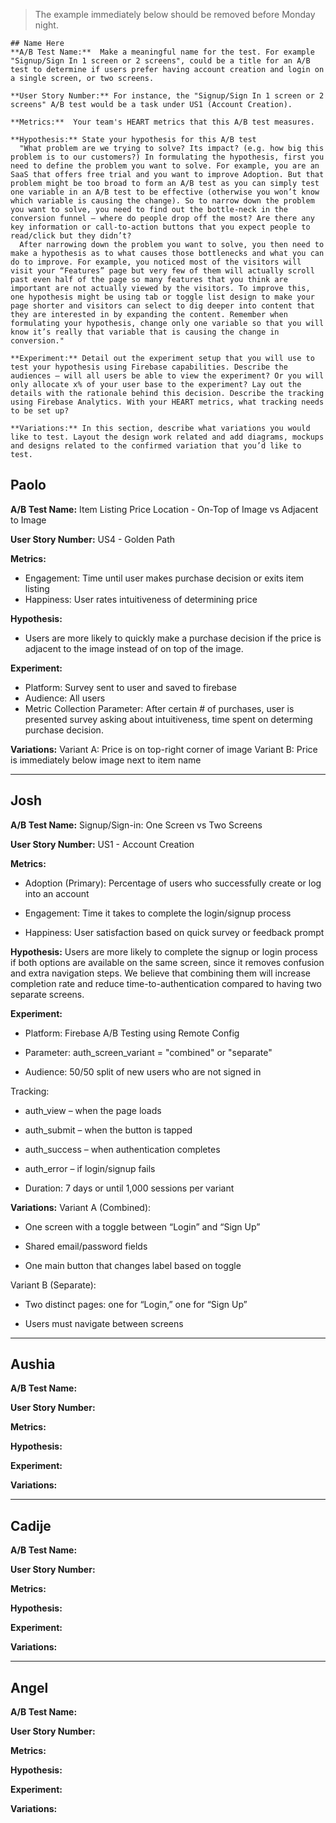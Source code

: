 > The example immediately below should be removed before Monday night.
```
## Name Here
**A/B Test Name:**  Make a meaningful name for the test. For example  "Signup/Sign In 1 screen or 2 screens", could be a title for an A/B test to determine if users prefer having account creation and login on a single screen, or two screens.

**User Story Number:** For instance, the "Signup/Sign In 1 screen or 2 screens" A/B test would be a task under US1 (Account Creation). 

**Metrics:**  Your team's HEART metrics that this A/B test measures.

**Hypothesis:** State your hypothesis for this A/B test
  "What problem are we trying to solve? Its impact? (e.g. how big this problem is to our customers?) In formulating the hypothesis, first you need to define the problem you want to solve. For example, you are an SaaS that offers free trial and you want to improve Adoption. But that problem might be too broad to form an A/B test as you can simply test one variable in an A/B test to be effective (otherwise you won’t know which variable is causing the change). So to narrow down the problem you want to solve, you need to find out the bottle-neck in the conversion funnel – where do people drop off the most? Are there any key information or call-to-action buttons that you expect people to read/click but they didn’t? 
  After narrowing down the problem you want to solve, you then need to make a hypothesis as to what causes those bottlenecks and what you can do to improve. For example, you noticed most of the visitors will visit your “Features” page but very few of them will actually scroll past even half of the page so many features that you think are important are not actually viewed by the visitors. To improve this, one hypothesis might be using tab or toggle list design to make your page shorter and visitors can select to dig deeper into content that they are interested in by expanding the content. Remember when formulating your hypothesis, change only one variable so that you will know it’s really that variable that is causing the change in conversion."

**Experiment:** Detail out the experiment setup that you will use to test your hypothesis using Firebase capabilities. Describe the audiences – will all users be able to view the experiment? Or you will only allocate x% of your user base to the experiment? Lay out the details with the rationale behind this decision. Describe the tracking using Firebase Analytics. With your HEART metrics, what tracking needs to be set up? 

**Variations:** In this section, describe what variations you would like to test. Layout the design work related and add diagrams, mockups and designs related to the confirmed variation that you’d like to test.
```

## Paolo
**A/B Test Name:** Item Listing Price Location - On-Top of Image vs Adjacent to Image

**User Story Number:** US4 - Golden Path

**Metrics:**
- Engagement: Time until user makes purchase decision or exits item listing
- Happiness: User rates intuitiveness of determining price

**Hypothesis:**
- Users are more likely to quickly make a purchase decision if the price is adjacent to the image instead of on top of the image.

**Experiment:**
- Platform: Survey sent to user and saved to firebase
- Audience: All users
- Metric Collection Parameter: After certain # of purchases, user is presented survey asking about intuitiveness, time spent on determing purchase decision.

**Variations:**
Variant A: Price is on top-right corner of image
Variant B: Price is immediately below image next to item name

---

## Josh
**A/B Test Name:** Signup/Sign-in: One Screen vs Two Screens

**User Story Number:** US1 - Account Creation 

**Metrics:**
- Adoption (Primary): Percentage of users who successfully create or log into an account

- Engagement: Time it takes to complete the login/signup process

- Happiness: User satisfaction based on quick survey or feedback prompt

**Hypothesis:**
Users are more likely to complete the signup or login process if both options are available on the same screen, since it removes confusion and extra navigation steps.
We believe that combining them will increase completion rate and reduce time-to-authentication compared to having two separate screens.

**Experiment:**
- Platform: Firebase A/B Testing using Remote Config

- Parameter: auth_screen_variant = "combined" or "separate"

- Audience: 50/50 split of new users who are not signed in

Tracking:

- auth_view – when the page loads

- auth_submit – when the button is tapped

- auth_success – when authentication completes

- auth_error – if login/signup fails

- Duration: 7 days or until 1,000 sessions per variant

**Variations:**
Variant A (Combined):

- One screen with a toggle between “Login” and “Sign Up”

- Shared email/password fields

- One main button that changes label based on toggle

Variant B (Separate):

- Two distinct pages: one for “Login,” one for “Sign Up”

- Users must navigate between screens
---

## Aushia
**A/B Test Name:**

**User Story Number:**

**Metrics:**

**Hypothesis:**

**Experiment:**

**Variations:**

---

## Cadije
**A/B Test Name:**

**User Story Number:**

**Metrics:**

**Hypothesis:**

**Experiment:**

**Variations:**

---

## Angel
**A/B Test Name:**

**User Story Number:**

**Metrics:**

**Hypothesis:**

**Experiment:**

**Variations:**

